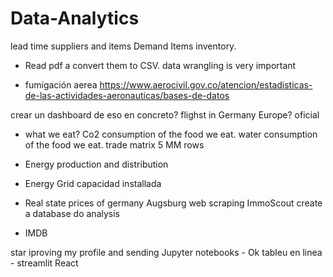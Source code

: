 # Data-Analytics


lead time suppliers and items
Demand Items
inventory.



- Read pdf a convert them to CSV. data wrangling is very important

- fumigación aerea
https://www.aerocivil.gov.co/atencion/estadisticas-de-las-actividades-aeronauticas/bases-de-datos

crear un dashboard de eso en concreto? 
flighst in Germany Europe? oficial 

- what we eat?
Co2 consumption of the food we eat.
water consumption of the food we eat.
trade matrix 5 MM rows

- Energy production and distribution
- Energy Grid capacidad installada

- Real state prices of germany Augsburg web scraping ImmoScout create a database do analysis
- IMDB




star iproving my profile and sending 
Jupyter notebooks - Ok
tableu en linea - 
streamlit
React
